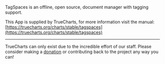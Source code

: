 TagSpaces is an offline, open source, document manager with tagging support.

This App is supplied by TrueCharts, for more information visit the manual: [https://truecharts.org/charts/stable/tagspaces](https://truecharts.org/charts/stable/tagspaces)

---

TrueCharts can only exist due to the incredible effort of our staff.
Please consider making a [donation](https://truecharts.org/sponsor) or contributing back to the project any way you can!
